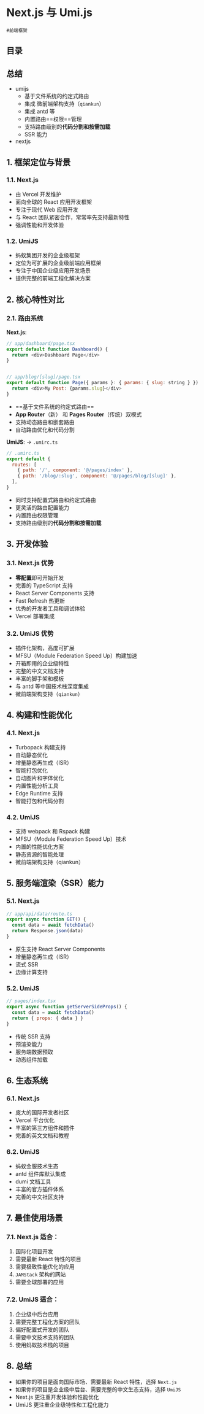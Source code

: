 
# Next.js 与 Umi.js

`#前端框架` 


## 目录
<!-- toc -->
 ## 总结 

- umijs
	- 基于文件系统的约定式路由
	- 集成 微前端架构支持（`qiankun`） 
	- 集成 antd 等
	- 内置路由==权限==管理
	- 支持路由级别的**代码分割和按需加载**
	- SSR 能力
- nextjs

## 1. 框架定位与背景

### 1.1. Next.js

- 由 Vercel 开发维护
- 面向全球的 React 应用开发框架
- 专注于现代 Web 应用开发
- 与 React 团队紧密合作，常常率先支持最新特性 
- 强调性能和开发体验

### 1.2. UmiJS

- 蚂蚁集团开发的企业级框架
- 定位为可扩展的企业级前端应用框架
- 专注于中国企业级应用开发场景
- 提供完整的前端工程化解决方案

## 2. 核心特性对比

### 2.1. 路由系统

**Next.js**:
```javascript
// app/dashboard/page.tsx
export default function Dashboard() {
  return <div>Dashboard Page</div>
}


// app/blog/[slug]/page.tsx
export default function Page({ params }: { params: { slug: string } }) {
  return <div>My Post: {params.slug}</div>
}
```

- ==基于文件系统的约定式路由==
- **App Router**（新） 和 **Pages Router**（传统）双模式
- 支持动态路由和嵌套路由
- 自动路由优化和代码分割 

**UmiJS**: → `.umirc.ts`


```javascript
// .umirc.ts
export default {
  routes: [
    { path: '/', component: '@/pages/index' },
    { path: '/blog/:slug', component: '@/pages/blog/[slug]' },
  ],
}
```

- 同时支持配置式路由和约定式路由
- 更灵活的路由配置能力
- 内置路由权限管理
- 支持路由级别的**代码分割和按需加载**

## 3. 开发体验

### 3.1. Next.js 优势

- **零配置**即可开始开发
- 完善的 TypeScript 支持
- React Server Components 支持
- Fast Refresh 热更新
- 优秀的开发者工具和调试体验
- Vercel 部署集成 

### 3.2. UmiJS 优势

- 插件化架构，高度可扩展
- MFSU（Module Federation Speed Up）构建加速
- 开箱即用的企业级特性
- 完整的中文文档支持
- 丰富的脚手架和模板
- 与 antd 等中国技术栈深度集成
- 微前端架构支持（`qiankun`） 

## 4. 构建和性能优化

### 4.1. Next.js

- Turbopack 构建支持
- 自动静态优化
- 增量静态再生成（ISR）
- 智能打包优化
- 自动图片和字体优化
- 内置性能分析工具
- Edge Runtime 支持
- 智能打包和代码分割

### 4.2. UmiJS

- 支持 webpack 和 Rspack 构建
- MFSU（Module Federation Speed Up）技术
- 内置的性能优化方案
- 静态资源的智能处理
- 微前端架构支持（qiankun） 

## 5. 服务端渲染（SSR）能力

### 5.1. Next.js

```javascript
// app/api/data/route.ts
export async function GET() {
  const data = await fetchData()
  return Response.json(data)
}
```

- 原生支持 React Server Components
- 增量静态再生成（ISR）
- 流式 SSR
- 边缘计算支持

### 5.2. UmiJS

```javascript
// pages/index.tsx
export async function getServerSideProps() {
  const data = await fetchData()
  return { props: { data } }
}
```

- 传统 SSR 支持
- 预渲染能力
- 服务端数据预取
- 动态组件加载

## 6. 生态系统

### 6.1. Next.js

- 庞大的国际开发者社区
- Vercel 平台优化
- 丰富的第三方组件和插件
- 完善的英文文档和教程 

### 6.2. UmiJS

- 蚂蚁金服技术生态
- antd 组件库默认集成
- dumi 文档工具
- 丰富的官方插件体系
- 完善的中文社区支持

## 7. 最佳使用场景

### 7.1. Next.js 适合：

1. 国际化项目开发
2. 需要最新 React 特性的项目
3. 需要极致性能优化的应用
4. `JAMStack` 架构的网站
5. 需要全球部署的应用 

### 7.2. UmiJS 适合：

1. 企业级中后台应用
2. 需要完整工程化方案的团队
3. 偏好配置式开发的团队
4. 需要中文技术支持的团队
5. 使用蚂蚁技术栈的项目 

## 8. 总结

- 如果你的项目是面向国际市场、需要最新 React 特性，选择 `Next.js`
- 如果你的项目是企业级中后台、需要完整的中文生态支持，选择 `UmiJS`
- Next.js 更注重开发体验和性能优化
- UmiJS 更注重企业级特性和工程化能力

